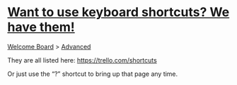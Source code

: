 # [Want to use keyboard shortcuts? We have them!](https://trello.com/c/bmKSjFcU/14-want-to-use-keyboard-shortcuts-we-have-them)

[Welcome Board](../README.md) > [Advanced](README.md)



They are all listed here: https://trello.com/shortcuts

Or just use the “?” shortcut to bring up that page any time.

